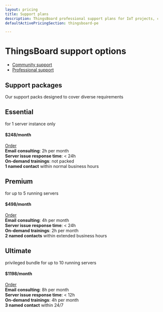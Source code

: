```yaml
---
layout: pricing
title: Support plans
description: ThingsBoard professional support plans for IoT projects, cloud infrastructure support
defaultActivePricingSection: thingsboard-pe

---
```


<div class="container">
    <div class="pricing-header">
       <div class="pricing-hero">
        <div class="pricing-hero-content">
            <h1>ThingsBoard support options</h1>
        </div>
       </div>
       <nav id="inner-navigation" class="inner-navigation">
         <ul id="menu-pricing-navigation-1" class="menu">
            <li id="menu-item-thingsboard-ce" class="menu-item tb-logo">
                <a id="Serv_Support_CS" class="gtm_button" href="javascript:void(0);" onClick="activatePricingSection('thingsboard-ce')
">Community support</a>
            </li>
            <li id="menu-item-thingsboard-pe" class="menu-item tb-logo active">
                <a id="Serv_Support_PS" class="gtm_button" href="javascript:void(0);" onClick="activatePricingSection('thingsboard-pe')
">Professional support</a>
            </li>
         </ul>
       </nav> 
    </div>
    <div class="pricing-header-divider">
    </div>
</div>

<div id="thingsboard-ce" class="pricing-content" style="display: none;">
    <div class="pricing-div">
        <div class="container">
            <div class="pricing-section pricing-community active" id="community">
               <div class="row justify-content-center">
                    <div class="col-md-8 col-lg-6 col-xl-4 mb-4 community-card-to-animate card-to-animate">
                        <div class="pricing-square support-cards">
                            <h2>Community support</h2>
                            <div class="community-support-card">
                                <p>
                                    Community support is free-of-charge option. It is a volunteering initiative, provided by our team. Please, be aware that support is one of ThingsBoard Inc. business fields. Although our engineers (as many of our customers know) successfully handle user's requests in their free time. Community support doesn't mean any obligation for ThingsBoard Inc. We encourage you to:
                                </p>
                                <ul>
                                    <li>
                                        <img class="filter-icon" src="https://img.thingsboard.io/feature-logo/guides.svg" alt="Documentation icon">
                                        <a href="/docs">Read documentation</a>
                                    </li>
                                    <li>
                                        <img src="https://img.thingsboard.io/pricing/yootube-icon.svg" alt="YouTube icon">
                                        <span>Subscribe to our <a href="https://www.youtube.com/c/thingsboard">YouTube channel</a></span>
                                    </li>
                                    <li>
                                        <img src="https://img.thingsboard.io/pricing/education-icon.svg" alt="Education icon">
                                        <span>Keep an eye on our <a href="https://www.youtube.com/watch?v=M0CaascgDmg&list=PLYEKB_XwLCZJ6T8RPLTjRwMw0eoabpEKO">free Education course updates</a></span>
                                    </li>
                                </ul>
                                <p>So, most demanded tutorials, samples and guides are available 24/7.</p>
                                <p>
                                    Customer may also rely on answers from ThingsBoard <a href="https://github.com/thingsboard/thingsboard/issues">community on GitHub</a> (issues page), start <a href="https://stackoverflow.com/questions/tagged/thingsboard">Stack Overflow</a> themes.
                                </p>
                                <div class="row justify-content-center mt-4">
                                    <a id="Serv_Support_CS_HelpMe" class="btn-blue btn-pricing gtm_button" href="/docs/contact-us/?subject=Technical%20Support">
                                        Help me!
                                    </a>
                                </div>
                            </div>
                        </div>
                    </div>
               </div>
            </div>
        </div>
    </div>     
</div>


<div id="thingsboard-pe" class="pricing-content">
    <div class="container">
        <div class="pricing-content-header row">
            <div class="pricing-content-description pricing-cloud active col-lg-6">
                <h2>Support packages</h2>
                <div class="pricing-content-details">
                    Our support packs designed to cover diverse requirements
                </div>
            </div>
        </div>
        <div class="pricing-div">
            <div class="pricing-section pricing-pay-as-you-go active" id="payAsYouGo">
               <div class="row justify-content-center">
                    <div class="col-md-6 col-lg-4 col-xl mb-4 card-to-animate">
                        <div class="pricing-square support-cards">
                            <h2>Essential</h2>
                            <div class="pricing-square-description">
                                <p>for 1 server instance only</p>
                            </div>
                            <h4 class="pricing-square-price mb-4">
                                $248<span>/month</span>
                            </h4>
                            <div class="row justify-content-center">
                                <a id="Serv_Support_PS_Essential" class="btn-blue btn-pricing gtm_button" href="/docs/contact-us/?subject=Technical%20Support">
                                    Order
                                </a>
                            </div>
                            <div class="pricing-square-item">
                                <strong>Email</strong> <strong>consulting</strong>: 2h per month
                            </div>
                            <div class="pricing-square-item">
                                <b>Server issue response time</b>: < 24h
                            </div>
                            <div class="pricing-square-item">
                                <b>On-demand trainings</b>: not packed
                            </div>
                            <div class="pricing-square-item">
                                <b>1 named contact</b> within normal business hours
                            </div>
                        </div>
                    </div>
                    <div class="col-md-6 col-lg-4 col-xl mb-4 card-to-animate">
                        <div class="pricing-square support-cards">
                            <h2>Premium</h2>
                            <div class="pricing-square-description">
                                <p>for up to 5 running servers</p>
                            </div>
                            <h4 class="pricing-square-price mb-4">
                                $498<span>/month</span>
                            </h4>
                            <div class="row justify-content-center">
                                <a id="Serv_Support_PS_Premium" class="btn-blue btn-pricing gtm_button" href="/docs/contact-us/?subject=Technical%20Support">
                                    Order
                                </a>
                            </div>
                            <div class="pricing-square-item">
                                <strong>Email</strong> <strong>consulting</strong>: 4h per month
                            </div>
                            <div class="pricing-square-item">
                                <b>Server issue response time</b>: < 24h
                            </div>
                            <div class="pricing-square-item">
                                <b>On-demand trainings</b>: 2h per month
                            </div>
                            <div class="pricing-square-item">
                                <b>2 named contacts</b> within extended business hours
                            </div>
                        </div>
                    </div>
                    <div class="col-md-6 col-lg-4 col-xl mb-4 card-to-animate">
                        <div class="pricing-square support-cards">
                            <h2>Ultimate</h2>
                            <div class="pricing-square-description">
                                <p>privileged bundle for up to 10 running servers</p>
                            </div>
                            <h4 class="pricing-square-price mb-4">
                                $1198<span>/month</span>
                            </h4>
                            <div class="row justify-content-center">
                                <a id="Serv_Support_PS_Ultimate" class="btn-blue btn-pricing gtm_button" href="/docs/contact-us/?subject=Technical%20Support">
                                    Order
                                </a>
                            </div>
                            <div class="pricing-square-item">
                                <strong>Email</strong> <strong>consulting</strong>: 8h per month
                            </div>
                            <div class="pricing-square-item">
                                <b>Server issue response time</b>: < 12h
                            </div>
                            <div class="pricing-square-item">
                                <b>On-demand trainings</b>: 4h per month
                            </div>
                            <div class="pricing-square-item">
                                <b>3 named contact</b> within 24/7
                            </div>
                        </div>
                    </div>
               </div>
            </div>
        </div>
    </div>
</div>



